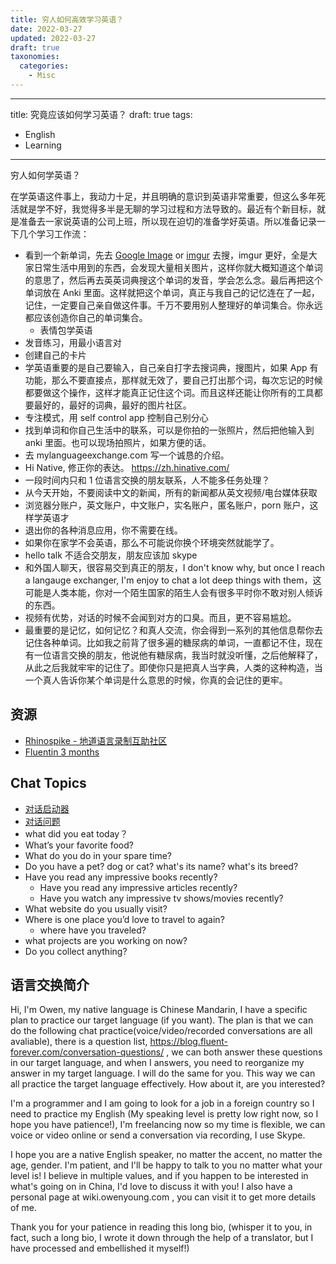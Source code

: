 ```yaml
---
title: 穷人如何高效学习英语？
date: 2022-03-27
updated: 2022-03-27
draft: true
taxonomies:
  categories:
    - Misc
---
```


---

title: 究竟应该如何学习英语？
draft: true
tags:

- English
- Learning

---

穷人如何学英语？

在学英语这件事上，我动力十足，并且明确的意识到英语非常重要，但这么多年死活就是学不好，我觉得多半是无聊的学习过程和方法导致的。最近有个新目标，就是准备去一家说英语的公司上班，所以现在迫切的准备学好英语。所以准备记录一下几个学习工作流：

<!-- more -->

- 看到一个新单词，先去 [Google Image](https://www.google.com/search?q=Type+your+search+here&tbm=isch) or [imgur](https://imgur.com) 去搜，imgur 更好，全是大家日常生活中用到的东西，会发现大量相关图片，这样你就大概知道这个单词的意思了，然后再去英英词典搜这个单词的发音，学会怎么念。最后再把这个单词放在 Anki 里面。这样就把这个单词，真正与我自己的记忆连在了一起，记住，一定要自己亲自做这件事。千万不要用别人整理好的单词集合。你永远都应该创造你自己的单词集合。
  - 表情包学英语
- 发音练习，用最小语言对
- 创建自己的卡片
- 学英语重要的是自己要输入，自己亲自打字去搜词典，搜图片，如果 App 有功能，那么不要直接点，那样就无效了，要自己打出那个词，每次忘记的时候都要做这个操作，这样才能真正记住这个词。而且这样还能让你所有的工具都要最好的，最好的词典，最好的图片社区。
- 专注模式，用 self control app 控制自己别分心
- 找到单词和你自己生活中的联系，可以是你拍的一张照片，然后把他输入到 anki 里面。也可以现场拍照片，如果方便的话。
- 去 mylanguageexchange.com 写一个诚恳的介绍。
- Hi Native, 修正你的表达。 https://zh.hinative.com/
- 一段时间内只和 1 位语言交换的朋友联系，人不能多任务处理？
- 从今天开始，不要阅读中文的新闻，所有的新闻都从英文视频/电台媒体获取
- 浏览器分账户，英文账户，中文账户，实名账户，匿名账户，porn 账户，这样学英语才
- 退出你的各种消息应用，你不需要在线。
- 如果你在家学不会英语，那么不可能说你换个环境突然就能学了。
- hello talk 不适合交朋友，朋友应该加 skype
- 和外国人聊天，很容易交到真正的朋友，I don't know why, but once I reach a langauge exchanger, I'm enjoy to chat a lot deep things with them，这可能是人类本能，你对一个陌生国家的陌生人会有很多平时你不敢对别人倾诉的东西。
- 视频有优势，对话的时候不会闻到对方的口臭。而且，更不容易尴尬。
- 最重要的是记忆，如何记忆？和真人交流，你会得到一系列的其他信息帮你去记住各种单词。比如我之前背了很多遍的糖尿病的单词，一直都记不住，现在有一位语言交换的朋友，他说他有糖尿病，我当时就没听懂，之后他解释了，从此之后我就牢牢的记住了。即使你只是把真人当字典，人类的这种构造，当一个真人告诉你某个单词是什么意思的时候，你真的会记住的更牢。

## 资源

- [Rhinospike - 地道语言录制互助社区](https://rhinospike.com/language/)
- [Fluentin 3 months](https://www.fluentin3months.com/)

## Chat Topics

- [对话启动器](https://www.conversationstarters.com/)
- [对话问题](https://blog.fluent-forever.com/conversation-questions/)
- what did you eat today？
- What’s your favorite food?
- What do you do in your spare time?
- Do you have a pet? dog or cat? what's its name? what's its breed?
- Have you read any impressive books recently?
  - Have you read any impressive articles recently?
  - Have you watch any impressive tv shows/movies recently?
- What website do you usually visit?
- Where is one place you’d love to travel to again?
  - where have you traveled?
- what projects are you working on now?
- Do you collect anything?

## 语言交换简介

Hi, I'm Owen, my native language is Chinese Mandarin, I have a specific plan to practice our target language (if you want). The plan is that we can do the following chat practice(voice/video/recorded conversations are all avaliable), there is a question list, <https://blog.fluent-forever.com/conversation-questions/> , we can both answer these questions in our target language, and when I answers, you need to reorganize my answer in my target language. I will do the same for you. This way we can all practice the target language effectively. How about it, are you interested?

I'm a programmer and I am going to look for a job in a foreign country so I need to practice my English (My speaking level is pretty low right now, so I hope you have patience!), I'm freelancing now so my time is flexible, we can voice or video online or send a conversation via recording, I use Skype.

I hope you are a native English speaker, no matter the accent, no matter the age, gender. I'm patient, and I'll be happy to talk to you no matter what your level is! I believe in multiple values, and if you happen to be interested in what's going on in China, I'd love to discuss it with you! I also have a personal page at wiki.owenyoung.com , you can visit it to get more details of me.

Thank you for your patience in reading this long bio, (whisper it to you, in fact, such a long bio, I wrote it down through the help of a translator, but I have processed and embellished it myself!)

